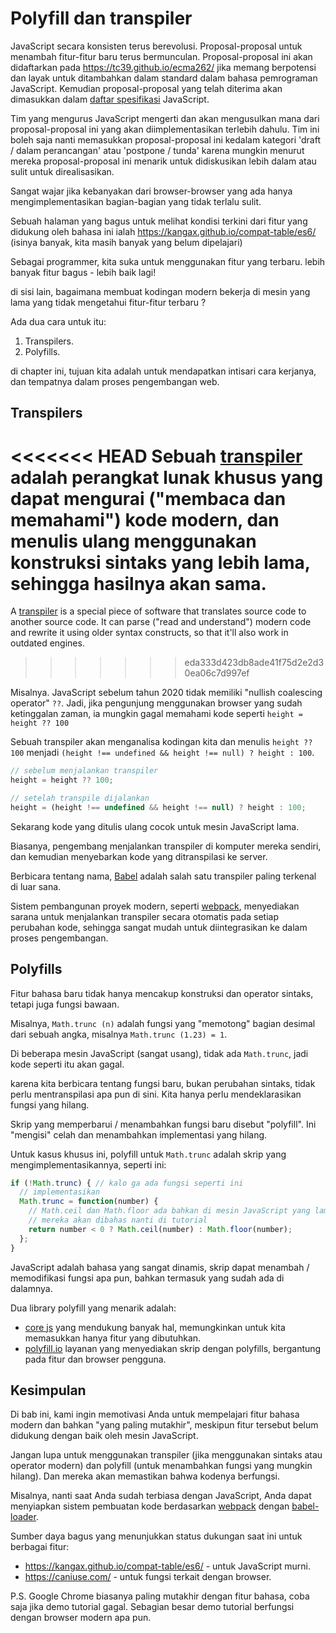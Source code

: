 # Polyfill dan transpiler

JavaScript secara konsisten terus berevolusi. Proposal-proposal untuk menambah fitur-fitur baru terus bermunculan. Proposal-proposal ini akan didaftarkan pada <https://tc39.github.io/ecma262/> jika memang berpotensi dan layak untuk ditambahkan dalam standard dalam bahasa pemrograman JavaScript. Kemudian proposal-proposal yang telah diterima akan dimasukkan dalam [daftar spesifikasi](http://www.ecma-international.org/publications/standards/Ecma-262.htm) JavaScript.

Tim yang mengurus JavaScript mengerti dan akan mengusulkan mana dari proposal-proposal ini yang akan diimplementasikan terlebih dahulu. Tim ini boleh saja nanti memasukkan proposal-proposal ini kedalam kategori 'draft / dalam perancangan' atau 'postpone / tunda' karena mungkin menurut mereka proposal-proposal ini menarik untuk didiskusikan lebih dalam atau sulit untuk direalisasikan.

Sangat wajar jika kebanyakan dari browser-browser yang ada hanya mengimplementasikan bagian-bagian yang tidak terlalu sulit.

Sebuah halaman yang bagus untuk melihat kondisi terkini dari fitur yang didukung oleh bahasa ini ialah <https://kangax.github.io/compat-table/es6/> (isinya banyak, kita masih banyak yang belum dipelajari)

Sebagai programmer, kita suka untuk menggunakan fitur yang terbaru. lebih banyak fitur bagus - lebih baik lagi!

di sisi lain, bagaimana membuat kodingan modern bekerja di mesin yang lama yang tidak mengetahui fitur-fitur terbaru ?

Ada dua cara untuk itu:

1. Transpilers.
2. Polyfills.

di chapter ini, tujuan kita adalah untuk mendapatkan intisari cara kerjanya, dan tempatnya dalam proses pengembangan web.

## Transpilers

<<<<<<< HEAD
Sebuah [transpiler](https://en.wikipedia.org/wiki/Source-to-source_compiler) adalah perangkat lunak khusus yang dapat mengurai ("membaca dan memahami") kode modern, dan menulis ulang menggunakan konstruksi sintaks yang lebih lama, sehingga hasilnya akan sama.
=======
A [transpiler](https://en.wikipedia.org/wiki/Source-to-source_compiler) is a special piece of software that translates source code to another source code. It can parse ("read and understand") modern code and rewrite it using older syntax constructs, so that it'll also work in outdated engines.
>>>>>>> eda333d423db8ade41f75d2e2d30ea06c7d997ef

Misalnya. JavaScript sebelum tahun 2020 tidak memiliki "nullish coalescing operator" `??`. Jadi, jika pengunjung menggunakan browser yang sudah ketinggalan zaman, ia mungkin gagal memahami kode seperti `height = height ?? 100`

Sebuah transpiler akan menganalisa kodingan kita dan menulis `height ?? 100` menjadi `(height !== undefined && height !== null) ? height : 100`.

```js
// sebelum menjalankan transpiler
height = height ?? 100;

// setelah transpile dijalankan
height = (height !== undefined && height !== null) ? height : 100;
```

Sekarang kode yang ditulis ulang cocok untuk mesin JavaScript lama.

Biasanya, pengembang menjalankan transpiler di komputer mereka sendiri, dan kemudian menyebarkan kode yang ditranspilasi ke server.

Berbicara tentang nama, [Babel](https://babeljs.io) adalah salah satu transpiler paling terkenal di luar sana. 

Sistem pembangunan proyek modern, seperti [webpack](http://webpack.github.io/), menyediakan sarana untuk menjalankan transpiler secara otomatis pada setiap perubahan kode, sehingga sangat mudah untuk diintegrasikan ke dalam proses pengembangan.

## Polyfills

Fitur bahasa baru tidak hanya mencakup konstruksi dan operator sintaks, tetapi juga fungsi bawaan.

Misalnya, `Math.trunc (n)` adalah fungsi yang "memotong" bagian desimal dari sebuah angka, misalnya `Math.trunc (1.23) = 1`.

Di beberapa mesin JavaScript (sangat usang), tidak ada `Math.trunc`, jadi kode seperti itu akan gagal.

karena kita berbicara tentang fungsi baru, bukan perubahan sintaks, tidak perlu mentranspilasi apa pun di sini. Kita hanya perlu mendeklarasikan fungsi yang hilang.

Skrip yang memperbarui / menambahkan fungsi baru disebut "polyfill". Ini "mengisi" celah dan menambahkan implementasi yang hilang.

Untuk kasus khusus ini, polyfill untuk `Math.trunc` adalah skrip yang mengimplementasikannya, seperti ini:

```js
if (!Math.trunc) { // kalo ga ada fungsi seperti ini
  // implementasikan
  Math.trunc = function(number) {
    // Math.ceil dan Math.floor ada bahkan di mesin JavaScript yang lama
    // mereka akan dibahas nanti di tutorial
    return number < 0 ? Math.ceil(number) : Math.floor(number);
  };
}
```

JavaScript adalah bahasa yang sangat dinamis, skrip dapat menambah / memodifikasi fungsi apa pun, bahkan termasuk yang sudah ada di dalamnya.

Dua library polyfill yang menarik adalah:
- [core js](https://github.com/zloirock/core-js) yang mendukung banyak hal, memungkinkan untuk kita memasukkan hanya fitur yang dibutuhkan.
- [polyfill.io](http://polyfill.io) layanan yang menyediakan skrip dengan polyfills, bergantung pada fitur dan browser pengguna.


## Kesimpulan

Di bab ini, kami ingin memotivasi Anda untuk mempelajari fitur bahasa modern dan bahkan "yang paling mutakhir", meskipun fitur tersebut belum didukung dengan baik oleh mesin JavaScript.

Jangan lupa untuk menggunakan transpiler (jika menggunakan sintaks atau operator modern) dan polyfill (untuk menambahkan fungsi yang mungkin hilang). Dan mereka akan memastikan bahwa kodenya berfungsi.

Misalnya, nanti saat Anda sudah terbiasa dengan JavaScript, Anda dapat menyiapkan sistem pembuatan kode berdasarkan [webpack](http://webpack.github.io/) dengan [babel-loader](https://github.com/babel/babel-loader).

Sumber daya bagus yang menunjukkan status dukungan saat ini untuk berbagai fitur:
- <https://kangax.github.io/compat-table/es6/> - untuk JavaScript murni.
- <https://caniuse.com/> - untuk fungsi terkait dengan browser.

P.S. Google Chrome biasanya paling mutakhir dengan fitur bahasa, coba saja jika demo tutorial gagal. Sebagian besar demo tutorial berfungsi dengan browser modern apa pun.